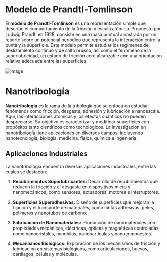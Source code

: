 # Modelo de Prandtl-Tomlinson

El **modelo de Prandtl-Tomlinson** es una representación simple que describe el comportamiento de la fricción a escala atómica. Propuesto por Ludwig Prandtl en 1928, consiste en una masa puntual arrastrada por un resorte sobre un potencial periódico que representa la interacción entre la punta y la superficie. Este modelo permite estudiar los regímenes de deslizamiento continuo y de salto brusco, así como el fenómeno de la superlubricidad, un estado de fricción cero alcanzable con una orientación relativa adecuada entre las superficies.

![image](https://github.com/KierPrev/Nanotribologia/assets/44746791/9b542e91-c3da-4495-aa02-772230233fca)


# Nanotribología

**Nanotribología** es la rama de la tribología que se enfoca en estudiar fenómenos como fricción, desgaste, adhesión y lubricación a nanoescala. Aquí, las interacciones atómicas y los efectos cuánticos no pueden despreciarse. Su objetivo es caracterizar y modificar superficies con propósitos tanto científicos como tecnológicos. La investigación en nanotribología tiene aplicaciones en diversos campos, incluyendo nanotecnología, biología, medicina, física, química e ingeniería.

## Aplicaciones Industriales

La nanotribología encuentra diversas aplicaciones industriales, entre las cuales se destacan:

1. **Recubrimientos Superlubricantes:** Desarrollo de recubrimientos que reducen la fricción y el desgaste en dispositivos micro y nanomecánicos, como sensores, actuadores, motores e interruptores.

2. **Superficies Superadhesivas:** Diseño de superficies que mejoran la fijación y el transporte de materiales, como cintas adhesivas, geles, polímeros y nanotubos de carbono.

3. **Fabricación de Nanomateriales:** Producción de nanomateriales con propiedades mecánicas, eléctricas, ópticas y magnéticas controladas, como nanocristales, nanohilos, nanopartículas y nanocompuestos.

4. **Mecanismos Biológicos:** Exploración de los mecanismos de fricción y lubricación en sistemas biológicos, como articulaciones, huesos, cartílagos, células y moléculas.
